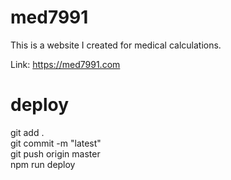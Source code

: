 # med7991
This is a website I created for medical calculations. <br />

Link: https://med7991.com

# deploy
git add . <br />
git commit -m "latest" <br />
git push origin master <br />
npm run deploy <br />
